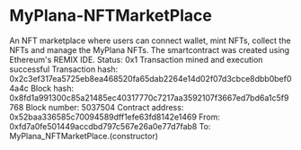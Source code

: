 # MyPlana-NFTMarketPlace
An NFT marketplace where users can connect wallet, mint NFTs, collect the NFTs and manage the MyPlana NFTs.
The smartcontract was created using Ethereum's REMIX IDE.
Status: 0x1 Transaction mined and execution successful
Transaction hash:	0x2c3ef317ea5725eb8ea468520fa65dab2264e14d02f07d3cbce8dbb0bef04a4c
Block hash:	0x8fd1a991300c85a21485ec40317770c7217aa3592107f3667ed7bd6a1c5f9768
Block number:	5037504
Contract address:	0x52baa336585c70094589dff1efe63fd8142e1469
From:	0xfd7a0fe501449accdbd797c567e26a0e77d7fab8
To:	MyPlana_NFTMarketPlace.(constructor) 
